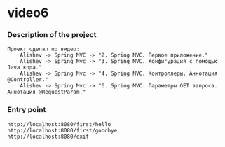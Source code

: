 # video6

### Description of the project
    Проект сделал по видео:
        Alishev -> Spring MVC -> "2. Spring MVC. Первое приложение."
        Alishev -> Spring Mvc -> "3. Spring MVC. Конфигурация с помощью Java кода."
        Alishev -> Spring Mvc -> "4. Spring MVC. Контроллеры. Аннотация @Controller."
        Alishev -> Spring Mvc -> "6. Spring MVC. Параметры GET запроса. Аннотация @RequestParam."

### Entry point
    http://localhost:8080/first/hello
    http://localhost:8080/first/goodbye
    http://localhost:8080/exit